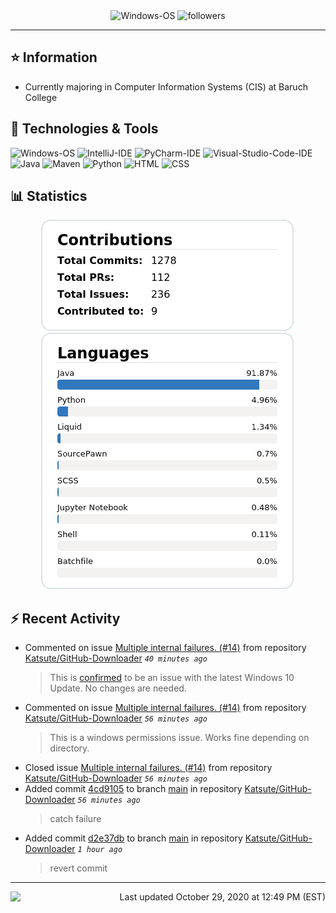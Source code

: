 <div align="center">
    <img 
        src="https://img.shields.io/badge/OS-Windows-informational?style=for-the-badge&color=3278be"
        alt="Windows-OS">
    <img 
        src="https://img.shields.io/github/followers/katsute?color=3278be&style=for-the-badge"
        alt="followers">
</div>

<hr>

## ⭐ Information

 - Currently majoring in Computer Information Systems (CIS) at Baruch College

## 🔧 Technologies & Tools

<img 
    src="https://img.shields.io/badge/OS-Windows-informational?style=flat-square&color=3278be"
    alt="Windows-OS">
<img 
    src="https://img.shields.io/badge/Editor-IntelliJ_IDEA-informational?style=flat-square&logo=intellij-idea&logoColor=white&color=3278be"
    alt="IntelliJ-IDE">
<img 
    src="https://img.shields.io/badge/Editor-PyCharm-informational?style=flat-square&logo=pycharm&logoColor=white&color=3278be"
    alt="PyCharm-IDE">
<img 
    src="https://img.shields.io/badge/Editor-Visual_Studio_Code-informational?style=flat-square&logo=Visual-Studio-Code&logoColor=white&color=3278be"
    alt="Visual-Studio-Code-IDE">
<img 
    src="https://img.shields.io/badge/Code-Java-informational?style=flat-square&logo=java&logoColor=white&color=3278be"
    alt="Java">
<img 
    src="https://img.shields.io/badge/Tools-Maven-informational?style=flat-square&logo=apache-maven&logoColor=white&color=3278be"
    alt="Maven">
<img 
    src="https://img.shields.io/badge/Code-Python-informational?style=flat-square&logo=python&logoColor=white&color=3278be"
    alt="Python">
<img 
    src="https://img.shields.io/badge/Code-HTML-informational?style=flat-square&logo=html5&logoColor=white&color=3278be"
    alt="HTML">
<img 
    src="https://img.shields.io/badge/Code-CSS-informational?style=flat-square&logo=css-wizardry&logoColor=white&color=3278be"
    alt="CSS">

## 📊 Statistics
<div align="center">
    <a href="https://github.com/Katsute/">
        <img src="https://github.com/Katsute/Katsute/blob/main/contributions.png">
    </a>
    <a href="https://github.com/Katsute/">
        <img src="https://github.com/Katsute/Katsute/blob/main/languages.png">
    </a>
</div>

## ⚡ Recent Activity

 - Commented on issue [Multiple internal failures. (#14)](https://github.com/Katsute/GitHub-Downloader/issues/14#issuecomment-718856614) from repository [Katsute/GitHub-Downloader](https://github.com/Katsute/GitHub-Downloader)  *`40 minutes ago`*
   > This is [confirmed](https://appuals.com/how-to-fix-folder-keeps-reverting-to-read-only-on-windows-10/) to be an issue with the latest Windows 10 Update. No changes are needed.
 - Commented on issue [Multiple internal failures. (#14)](https://github.com/Katsute/GitHub-Downloader/issues/14#issuecomment-718846003) from repository [Katsute/GitHub-Downloader](https://github.com/Katsute/GitHub-Downloader)  *`56 minutes ago`*
   > This is a windows permissions issue. Works fine depending on directory.
 - Closed issue [Multiple internal failures. (#14)](https://github.com/Katsute/GitHub-Downloader/issues/14) from repository [Katsute/GitHub-Downloader](https://github.com/Katsute/GitHub-Downloader)  *`56 minutes ago`*
 - Added commit [4cd9105](https://github.com/Katsute/GitHub-Downloader/commit/4cd9105c4d022afa7f720bc5e390e411585de6c4) to branch [main](https://github.com/Katsute/GitHub-Downloader/tree/main) in repository [Katsute/GitHub-Downloader](https://github.com/Katsute/GitHub-Downloader)  *`56 minutes ago`*
   > catch failure
 - Added commit [d2e37db](https://github.com/Katsute/GitHub-Downloader/commit/d2e37db9e875780b06338a42bc8e7c1be2871de6) to branch [main](https://github.com/Katsute/GitHub-Downloader/tree/main) in repository [Katsute/GitHub-Downloader](https://github.com/Katsute/GitHub-Downloader)  *`1 hour ago`*
   > revert commit

---
<img align="left" src="https://github.com/Katsute/Katsute/workflows/Update%20README.md/badge.svg"><p align="right">Last updated October 29, 2020 at 12:49 PM (EST)</p>

